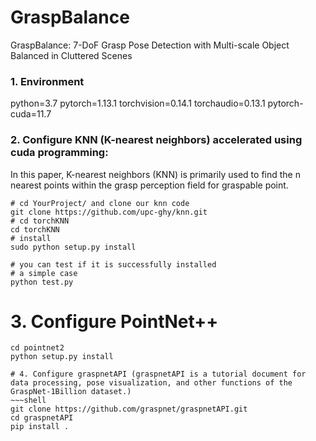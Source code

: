 # GraspBalance
GraspBalance: 7-DoF Grasp Pose Detection with Multi-scale Object Balanced in Cluttered Scenes


### 1. Environment
python=3.7
pytorch=1.13.1 
torchvision=0.14.1 
torchaudio=0.13.1 
pytorch-cuda=11.7

### 2. Configure KNN (K-nearest neighbors) accelerated using cuda programming:

In this paper, K-nearest neighbors (KNN) is primarily used to find the n nearest points within the grasp perception field for graspable point.
~~~shell
# cd YourProject/ and clone our knn code
git clone https://github.com/upc-ghy/knn.git
# cd torchKNN
cd torchKNN
# install
sudo python setup.py install

# you can test if it is successfully installed
# a simple case
python test.py
~~~ 

# 3. Configure PointNet++
~~~shell
cd pointnet2
python setup.py install

# 4. Configure graspnetAPI (graspnetAPI is a tutorial document for data processing, pose visualization, and other functions of the GraspNet-1Billion dataset.)
~~~shell
git clone https://github.com/graspnet/graspnetAPI.git
cd graspnetAPI
pip install .
